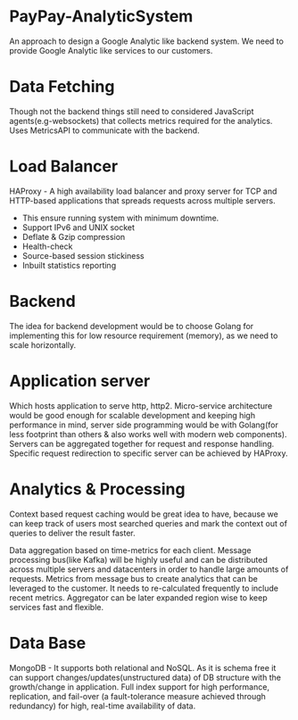 # PayPay-AnalyticSystem
An approach to design a Google Analytic like backend system. We need to provide Google Analytic like services to our customers.


# Data Fetching
Though not the backend things still need to considered JavaScript agents(e.g-websockets) that collects metrics required for the analytics. Uses MetricsAPI to communicate with the backend.

# Load Balancer

HAProxy - A high availability load balancer and proxy server for TCP and HTTP-based applications that spreads requests across multiple servers.
- This ensure running system with minimum downtime. 
- Support IPv6 and UNIX socket
- Deflate & Gzip compression
- Health-check
- Source-based session stickiness
- Inbuilt statistics reporting

# Backend
The idea for backend development would be to choose Golang for implementing this for low resource requirement (memory), as we need to scale horizontally.

# Application server 
Which hosts application to serve http, http2.
Micro-service architecture would be good enough for scalable development and keeping high performance in mind, server side programming would be with Golang(for less footprint than others & also works well with modern web components).
Servers can be aggregated together for request and response handling.
Specific request redirection to specific server can be achieved by HAProxy.


# Analytics & Processing
Context based request caching would be great idea to have, because we can keep track of users most searched queries and mark the context out of queries to deliver the result faster.

Data aggregation based on time-metrics for each client. Message processing bus(like Kafka) will be highly useful and can be distributed across multiple servers and datacenters in order to handle large amounts of requests.
Metrics from message bus to create analytics that can be leveraged to the customer. It needs to re-calculated frequently to include recent metrics. Aggregator can be later expanded region wise to keep services fast and flexible.

# Data Base
MongoDB - It supports both relational and NoSQL. As it is schema free it can support changes/updates(unstructured data) of DB structure with the growth/change in application. Full index support for high performance, replication, and fail-over (a fault-tolerance measure achieved through redundancy) for high, real-time availability of data.
